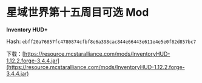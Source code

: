 # 星域世界第十五周目可选 Mod

**Inventory HUD+**

Hash: `ebff20a76857fc4780874cfbf8e6a398cac844e66443e611e4e5e0f82d857bc7`

下载：[https://resource.mcstaralliance.com/mods/InventoryHUD-1.12.2.forge-3.4.4.jar](https://resource.mcstaralliance.com/mods/InventoryHUD-1.12.2.forge-3.4.4.jar)